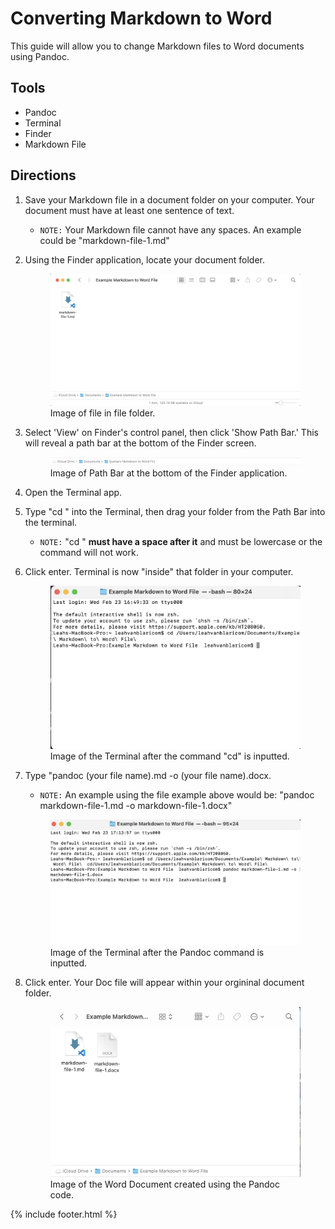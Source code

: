 # Converting Markdown to Word

This guide will allow you to change Markdown files to Word documents using Pandoc. 
## Tools 
- Pandoc 
- Terminal
- Finder
- Markdown File 

## Directions 
1. Save your Markdown file in a document folder on your computer. Your document must have at least one sentence of text.
   -  `NOTE:` Your Markdown file cannot have any spaces. An example could be "markdown-file-1.md"
2. Using the Finder application, locate your document folder. 
   <figure> <img src="images/md-file-in-folder-to-convert.png">
    <figcaption> Image of file in file folder. </figcaption>

3. Select 'View' on Finder's control panel, then click 'Show Path Bar.' This will reveal a path bar at the bottom of the Finder screen. 
   <figure> <img src="images/file-path-md-to-word.png">  
   <figcaption> Image of Path Bar at the bottom of the Finder application. </figcaption>
4. Open the Terminal app. 
5. Type "cd " into the Terminal, then drag your folder from the Path Bar into the terminal.
   - `NOTE:` "cd " **must have a space after it** and must be lowercase or the command will not work. 
6. Click enter. Terminal is now "inside" that folder in your computer. 
   <figure> <img src="images/cd-example-md-to-word.png">
    <figcaption> Image of the Terminal after the command "cd" is inputted. </figcaption>
7. Type "pandoc (your file name).md -o (your file name).docx.
   - `NOTE:` An example using the file example above would be: "pandoc markdown-file-1.md -o markdown-file-1.docx"
    <figure> <img src="images/pandoc-code-md-to-word.png">
    <figcaption> Image of the Terminal after the Pandoc command is inputted. </figcaption>

8. Click enter. Your Doc file will appear within your orgininal document folder. 
   <figure> <img src="images/word-created-by-pandoc.png">
    <figcaption> Image of the Word Document created using the Pandoc code. </figcaption> 

{% include footer.html %}



